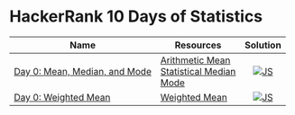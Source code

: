 # HackerRank 10 Days of Statistics

| Name | Resources | Solution |
| ---- | --------- | :------: |
| [Day 0: Mean, Median, and Mode](https://www.hackerrank.com/challenges/s10-basic-statistics/problem) | [Arithmetic Mean](https://mathworld.wolfram.com/ArithmeticMean.html)<br> [Statistical Median](https://mathworld.wolfram.com/StatisticalMedian.html)<br> [Mode](https://mathworld.wolfram.com/Mode.html) | [![JS](https://img.icons8.com/color/40/000000/javascript.png)](Day-0_-_Mean_Median_Mode/mean_median_mode.js) |
| [Day 0: Weighted Mean](https://www.hackerrank.com/challenges/s10-weighted-mean/problem?isFullScreen=true)| [Weighted Mean](https://mathworld.wolfram.com/WeightedMean.html) | [![JS](https://img.icons8.com/color/40/000000/javascript.png)](Day-0_-_Weighted_Mean/weighted_mean.js) |
